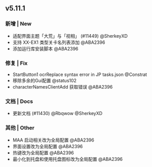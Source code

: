 ## v5.11.1

### 新增 | New

* 适配界面主题「大荒」与「视相」 (#11449) @SherkeyXD
* 支持 XX-EX1 类型关卡名列表添加 @ABA2396
* 添加运行库安装脚本 @ABA2396

### 修复 | Fix

* StartButton1 ocrReplace syntax error in JP tasks.json @Constrat
* 移除多余的Gui配置 @status102
* characterNamesClientAdd 获取错误 @ABA2396

### 文档 | Docs

* 更新文档 (#11430) @Rbqwow @SherkeyXD

### 其他 | Other

* MAA 启动相关改为全局配置 @ABA2396
* 界面设置改为全局配置 @ABA2396
* 热键改为全局配置 @ABA2396
* 最小化到托盘和使用托盘图标改为全局配置 @ABA2396
